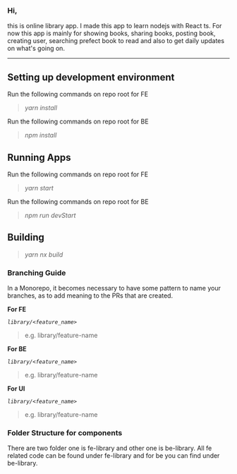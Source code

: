 [//]: # ([Branching Diagram]&#40;https://app.diagrams.net/#G1M2D-E3kYp3eJ8nh9VBtSrSacnBPrBrdm&#41;)

[//]: # (#)

[//]: # ([FEATURE]&#40;https://docs.google.com/document/d/1yl9_YcareOgYXOy1AfCAiB1tejD6-XeAJ9LHVjZfQ7Y/edit&#41;)

[//]: # (#)
### Hi,
this is online library app. I made this app to learn nodejs with React ts. For now
this app is mainly for showing books, sharing books, posting book, creating user, searching prefect book to read and
also to get daily updates on what's going on.

***

## Setting up development environment
Run the following commands on repo root for FE
> _yarn install_
>
Run the following commands on repo root for BE
> _npm install_


## Running Apps
Run the following commands on repo root for FE

> _yarn start_
> 
Run the following commands on repo root for BE
> _npm run devStart_

## Building


> _yarn nx build_



### Branching Guide
In a Monorepo, it becomes necessary to have some pattern to name your branches, as to add meaning to the PRs that are created.


**For FE**

_`library/<feature_name>`_

> e.g. library/feature-name
> 
**For BE**

_`library/<feature_name>`_

> e.g. library/feature-name
> 
**For UI**

_`library/<feature_name>`_

> e.g. library/feature-name


### Folder Structure for components
 There are two folder one is fe-library and other one is be-library. All fe related code 
 can be found under fe-library and for be you can find under be-library.
 
